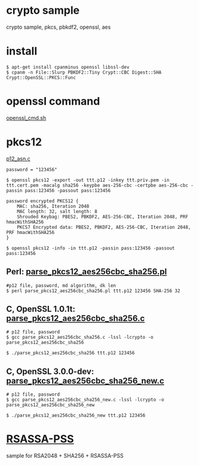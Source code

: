# crypto sample

crypto sample, pkcs, pbkdf2, openssl, aes

# install

    $ apt-get install cpanminus openssl libssl-dev
    $ cpanm -n File::Slurp PBKDF2::Tiny Crypt::CBC Digest::SHA Crypt::OpenSSL::PKCS::Func 

# openssl command

[openssl_cmd.sh](openssl_cmd/openssl_cmd.sh)

# pkcs12

[p12_asn.c](https://github.com/openssl/openssl/blob/master/crypto/pkcs12/p12_asn.c)

    password = "123456"

    $ openssl pkcs12 -export -out ttt.p12 -inkey ttt.priv.pem -in ttt.cert.pem -macalg sha256 -keypbe aes-256-cbc -certpbe aes-256-cbc -passin pass:123456 -passout pass:123456

    password encrypted PKCS12 {
        MAC: sha256, Iteration 2048
        MAC length: 32, salt length: 8
        Shrouded Keybag: PBES2, PBKDF2, AES-256-CBC, Iteration 2048, PRF hmacWithSHA256
        PKCS7 Encrypted data: PBES2, PBKDF2, AES-256-CBC, Iteration 2048, PRF hmacWithSHA256
    }

    $ openssl pkcs12 -info -in ttt.p12 -passin pass:123456 -passout pass:123456


## Perl: [parse_pkcs12_aes256cbc_sha256.pl](pkcs12/parse_pkcs12_aes256cbc_sha256.pl)

    #p12 file, password, md algorithm, dk len
    $ perl parse_pkcs12_aes256cbc_sha256.pl ttt.p12 123456 SHA-256 32


## C, OpenSSL 1.0.1t: [parse_pkcs12_aes256cbc_sha256.c](pkcs12/parse_pkcs12_aes256cbc_sha256.c)

    # p12 file, password
    $ gcc parse_pkcs12_aes256cbc_sha256.c -lssl -lcrypto -o parse_pkcs12_aes256cbc_sha256

    $ ./parse_pkcs12_aes256cbc_sha256 ttt.p12 123456


## C, OpenSSL 3.0.0-dev: [parse_pkcs12_aes256cbc_sha256_new.c](pkcs12/parse_pkcs12_aes256cbc_sha256_new.c)

    # p12 file, password
    $ gcc parse_pkcs12_aes256cbc_sha256_new.c -lssl -lcrypto -o parse_pkcs12_aes256cbc_sha256_new

    $ ./parse_pkcs12_aes256cbc_sha256_new ttt.p12 123456

# [RSASSA-PSS](rsassa_pss/README.md)

sample for RSA2048 + SHA256 + RSASSA-PSS

